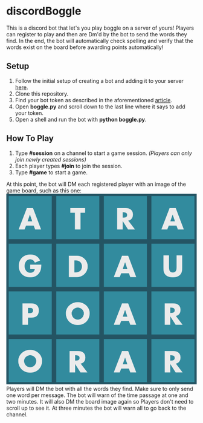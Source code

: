# discordBoggle
This is a discord bot that let's you play boggle on a server of yours! Players can register to play and then are Dm'd by the bot to send the words they find. In the end, the bot will automatically check spelling and verify that the words exist on the board before awarding points automatically!

## Setup
1. Follow the initial setup of creating a bot and adding it to your server [here](https://realpython.com/how-to-make-a-discord-bot-python/).
2. Clone this repository.
3. Find your bot token as described in the aforementioned [article](https://realpython.com/how-to-make-a-discord-bot-python/).
4. Open **boggle.py** and scroll down to the last line where it says to add your token.
5. Open a shell and run the bot with **python boggle.py**.

## How To Play
1. Type **#session** on a channel to start a game session. *(Players can only join newly created sessions)*
2. Each player types **#join** to join the session.
3. Type **#game** to start a game.

At this point, the bot will DM each registered player with an image of the game board, such as this one:
![Image of a Board](img.png)
Players will DM the bot with all the words they find. Make sure to only send one word per message.
The bot will warn of the time passage at one and two minutes. It will also DM the board image again so Players don't need to scroll up to see it.
At three minutes the bot will warn all to go back to the channel.
